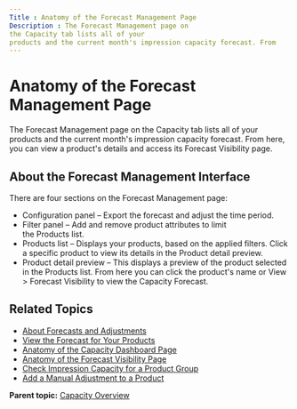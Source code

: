 ```yaml
---
Title : Anatomy of the Forecast Management Page
Description : The Forecast Management page on
the Capacity tab lists all of your
products and the current month's impression capacity forecast. From
---
```



# Anatomy of the Forecast Management Page



The Forecast Management page on
the Capacity tab lists all of your
products and the current month's impression capacity forecast. From
here, you can view a product's details and access its Forecast
Visibility page.

<div id="ID-000027c3__section_fjx_zdw_mwb" >

## About the Forecast Management Interface

There are four sections on the Forecast Management page:

- Configuration panel – Export the forecast and adjust the time period.
- Filter panel – Add and remove product attributes to limit
  the Products list.
- Products list – Displays your products, based on the applied filters.
  Click a specific product to view its details in the Product detail
  preview.
- Product detail preview – This displays a preview of the product
  selected in the Products list. From here you can click the product's
  name or View
   \>  Forecast
  Visibility to view the Capacity Forecast.



<div id="ID-000027c3__section_wjx_zdw_mwb" >

## Related Topics



<div id="ID-000027c3__section_hjx_zdw_mwb" >

- <a href="about-forecasts-and-adjustments.html" class="xref">About
  Forecasts and Adjustments</a>
- <a href="view-the-forecast-for-your-products.html" class="xref">View the
  Forecast for Your Products</a>
- <a href="anatomy-of-the-capacity-dashboard-page.html"
  class="xref">Anatomy of the Capacity Dashboard Page</a>
- <a href="anatomy-of-the-forecast-visibility-page.html"
  class="xref">Anatomy of the Forecast Visibility Page</a>
- <a href="check-impression-capacity-for-a-product-group.html"
  class="xref">Check Impression Capacity for a Product Group</a>
- <a href="add-a-manual-adjustment-to-a-product.html" class="xref">Add a
  Manual Adjustment to a Product</a>





<div class="familylinks">

<div class="parentlink">

**Parent topic:**
<a href="../topics/capacity-overview.html" class="link">Capacity
Overview</a>







